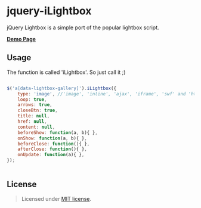 jquery-iLightbox
================

jQuery Lightbox is a simple port of the popular lightbox script.

__<a href="http://creativedream.net/plugins/jquery.iLightbox/" target="_blank">Demo Page</a>__

Usage
-------
The function is called 'iLightbox'. So just call it ;)
~~~ javascript

$('a[data-lightbox-gallery]').iLightbox({
    type: 'image', //'image', 'inline', 'ajax', 'iframe', 'swf' and 'html'
    loop: true,
    arrows: true,
    closeBtn: true,
    title: null,
    href: null,
    content: null,
    beforeShow: function(a, b){ },
    onShow: function(a, b){ },
    beforeClose: function(){ },
    afterClose: function(){ },
    onUpdate: function(a){ },
});
	
~~~~

License
-------
> Licensed under <a href="http://opensource.org/licenses/MIT">MIT license</a>.

